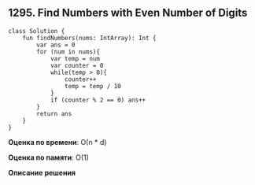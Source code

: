 ## 1295. Find Numbers with Even Number of Digits


```
class Solution {
    fun findNumbers(nums: IntArray): Int {
        var ans = 0
        for (num in nums){
            var temp = num
            var counter = 0
            while(temp > 0){
                counter++
                temp = temp / 10
            }
            if (counter % 2 == 0) ans++
        }
        return ans
    }
}

```

**Оценка по времени**: О(n * d)


**Оценка по памяти**: О(1)


**Описание решения**
```

```

